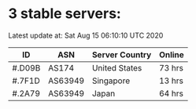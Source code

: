 # 3 stable servers:

Latest update at: Sat Aug 15 06:10:10 UTC 2020

| ID | ASN | Server Country | Online |
| -- | --- | -------------- | ------ |
| #.D09B | AS174 | United States | 73 hrs |
| #.7F1D | AS63949 | Singapore | 13 hrs |
| #.2A79 | AS63949 | Japan | 64 hrs |

